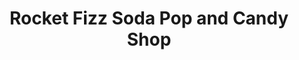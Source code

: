 ---
title: "Rocket Fizz Soda Pop and Candy Shop"
url: /lansing/rocket-fizz-soda-pop-and-candy-shop/
shop: confectionery
---